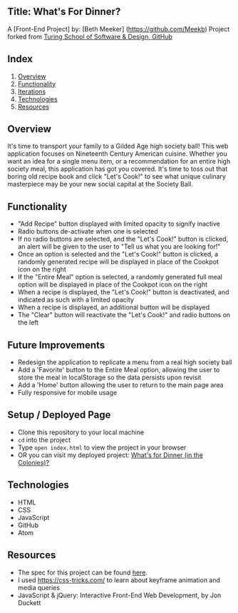 ## Title: What's For Dinner?

A [Front-End Project] by: [Beth Meeker] (https://github.com/Meekb)
Project forked from [Turing School of Software & Design, GitHub](https://frontend.turing.io/projects/module-1/dinner.html)


## Index

1. [Overview](#overview)
2. [Functionality](#functionality)
3. [Iterations](#iterations)
4. [Technologies](#technologies)
5. [Resources](#resources)


## Overview

It's time to transport your family to a Gilded Age high society ball! This web application focuses on Nineteenth Century American cuisine. Whether you want an idea for a single menu item, or a recommendation for an entire high society meal, this application has got you covered. It's time to toss out that boring old recipe book and click "Let's Cook!" to see what unique culinary masterpiece may be your new social capital at the Society Ball.


## Functionality

  - "Add Recipe" button displayed with limited opacity to signify inactive
  - Radio buttons de-activate when one is selected
  - If no radio buttons are selected, and the "Let's Cook!" button is clicked,
  an alert will be given to the user to "Tell us what you are looking for!"
  - Once an option is selected and the "Let's Cook!" button is clicked, a randomly
  generated recipe will be displayed in place of the Cookpot icon on the right
  - If the "Entire Meal" option is selected, a randomly generated full meal option
  will be displayed in place of the Cookpot icon on the right
  - When a recipe is displayed, the "Let's Cook!" button is deactivated, and indicated
  as such with a limited opacity
  - When a recipe is displayed, an additional button will be displayed
  - The "Clear" button will reactivate the "Let's Cook!" and radio buttons on the left


## Future Improvements
  - Redesign the application to replicate a menu from a real high society ball
  - Add a 'Favorite' button to the Entire Meal option, allowing the user to store the meal in localStorage so the data persists upon revisit
  - Add a 'Home' button allowing the user to return to the main page area
  - Fully responsive for mobile usage


## Setup / Deployed Page
  - Clone this repository to your local machine
  - `cd` into the project
  - Type `open index.html` to view the project in your browser
  - OR you can visit my deployed project: [What's for Dinner (in the Colonies)?](https://meekb.github.io/whats-for-dinner/)


## Technologies
  - HTML
  - CSS
  - JavaScript
  - GitHub
  - Atom


## Resources
  - The spec for this project can be found [here](https://frontend.turing.io/projects/module-1/dinner.html).
  - I used https://css-tricks.com/ to learn about keyframe animation and media queries
  - JavaScript & jQuery: Interactive Front-End Web Development, by Jon Duckett
